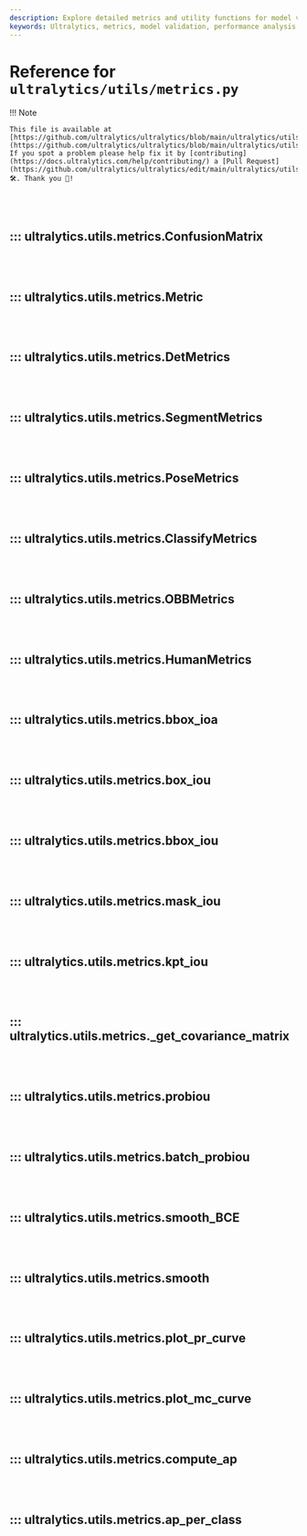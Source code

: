 ```yaml
---
description: Explore detailed metrics and utility functions for model validation and performance analysis with Ultralytics' metrics module.
keywords: Ultralytics, metrics, model validation, performance analysis, IoU, confusion matrix
---
```


# Reference for `ultralytics/utils/metrics.py`

!!! Note

    This file is available at [https://github.com/ultralytics/ultralytics/blob/main/ultralytics/utils/metrics.py](https://github.com/ultralytics/ultralytics/blob/main/ultralytics/utils/metrics.py). If you spot a problem please help fix it by [contributing](https://docs.ultralytics.com/help/contributing/) a [Pull Request](https://github.com/ultralytics/ultralytics/edit/main/ultralytics/utils/metrics.py) 🛠️. Thank you 🙏!

<br><br>

## ::: ultralytics.utils.metrics.ConfusionMatrix

<br><br>

## ::: ultralytics.utils.metrics.Metric

<br><br>

## ::: ultralytics.utils.metrics.DetMetrics

<br><br>

## ::: ultralytics.utils.metrics.SegmentMetrics

<br><br>

## ::: ultralytics.utils.metrics.PoseMetrics

<br><br>

## ::: ultralytics.utils.metrics.ClassifyMetrics

<br><br>

## ::: ultralytics.utils.metrics.OBBMetrics

<br><br>

## ::: ultralytics.utils.metrics.HumanMetrics

<br><br>

## ::: ultralytics.utils.metrics.bbox_ioa

<br><br>

## ::: ultralytics.utils.metrics.box_iou

<br><br>

## ::: ultralytics.utils.metrics.bbox_iou

<br><br>

## ::: ultralytics.utils.metrics.mask_iou

<br><br>

## ::: ultralytics.utils.metrics.kpt_iou

<br><br>

## ::: ultralytics.utils.metrics._get_covariance_matrix

<br><br>

## ::: ultralytics.utils.metrics.probiou

<br><br>

## ::: ultralytics.utils.metrics.batch_probiou

<br><br>

## ::: ultralytics.utils.metrics.smooth_BCE

<br><br>

## ::: ultralytics.utils.metrics.smooth

<br><br>

## ::: ultralytics.utils.metrics.plot_pr_curve

<br><br>

## ::: ultralytics.utils.metrics.plot_mc_curve

<br><br>

## ::: ultralytics.utils.metrics.compute_ap

<br><br>

## ::: ultralytics.utils.metrics.ap_per_class

<br><br>
